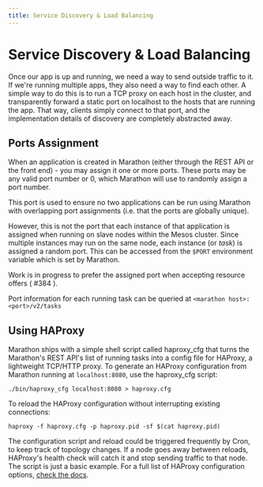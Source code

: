 ```yaml
---
title: Service Discovery & Load Balancing
---
```


# Service Discovery & Load Balancing

Once our app is up and running, we need a way to send outside traffic to it. If we're running multiple apps, they also need a way to find each other. A simple way to do this is to run a TCP proxy on each host in the cluster, and transparently forward a static port on localhost to the hosts that are running the app. That way, clients simply connect to that port, and the implementation details of discovery are completely abstracted away.

## Ports Assignment

When an application is created in Marathon (either through the REST API or the front end) - you may assign it one or more ports. These ports may be any valid port number or 0, which Marathon will use to randomly assign a port number.

This port is used to ensure no two applications can be run using Marathon with overlapping port assignments (i.e. that the ports are globally unique).

However, this is not the port that each instance of that application is assigned when running on slave nodes within the Mesos cluster. Since multiple instances may run on the same node, each instance (or *task*) is assigned a random port. This can be accessed from the `$PORT` environment variable which is set by Marathon.

Work is in progress to prefer the assigned port when accepting resource offers ( #384 ).

Port information for each running task can be queried at `<marathon host>:<port>/v2/tasks`

## Using HAProxy
Marathon ships with a simple shell script called haproxy_cfg that turns the Marathon's REST API's list of running tasks into a config file for HAProxy, a lightweight TCP/HTTP proxy.
To generate an HAProxy configuration from Marathon running at `localhost:8080`, use the haproxy_cfg script:

    ./bin/haproxy_cfg localhost:8080 > haproxy.cfg

To reload the HAProxy configuration without interrupting existing connections:

    haproxy -f haproxy.cfg -p haproxy.pid -sf $(cat haproxy.pid)

The configuration script and reload could be triggered frequently by Cron, to keep track of topology changes. If a node goes away between reloads, HAProxy's health check will catch it and stop sending traffic to that node. The script is just a basic example. For a full list of HAProxy configuration options, [check the docs](http://cbonte.github.io/haproxy-dconv/configuration-1.5.html).
